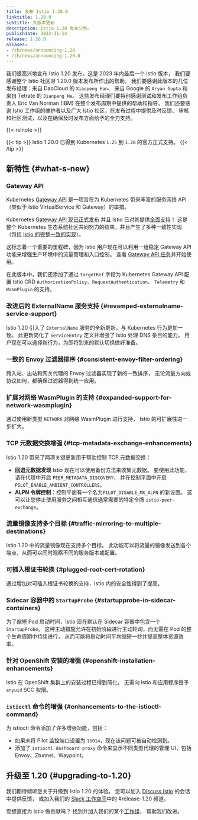 ```yaml
---
title: 发布 Istio 1.20.0
linktitle: 1.20.0
subtitle: 大版本更新
description: Istio 1.20 发布公告。
publishdate: 2023-11-14
release: 1.20.0
aliases:
- /zh/news/announcing-1.20
- /zh/news/announcing-1.20.0
---
```


我们很高兴地宣布 Istio 1.20 发布。这是 2023 年内最后一个 Istio 版本，
我们要感谢整个 Istio 社区对 1.20.0 版本发布所作出的帮助。
我们要感谢此版本的几位发布经理：来自 DaoCloud 的 `Xiaopeng Han`、
来自 Google 的 `Aryan Gupta` 和来自 Tetrate 的 `Jianpeng He`。
这些发布经理们要特别感谢测试和发布工作组负责人 Eric Van Norman (IBM) 在整个发布周期中提供的帮助和指导。
我们还要感谢 Istio 工作组的维护者以及广大 Istio 社区，在发布过程中提供及时反馈、
审核和社区测试，以及在确保及时发布方面给予的全力支持。

{{< relnote >}}

{{< tip >}}
Istio 1.20.0 已得到 Kubernetes `1.25` 到 `1.28` 的官方正式支持。
{{< /tip >}}

## 新特性 {#what-s-new}

### Gateway API

Kubernetes [Gateway API](http://gateway-api.org/)
是一项旨在为 Kubernetes 带来丰富的服务网络 API
（类似于 Istio VirtualService 和 Gateway）的举措。

Kubernetes [Gateway API 现已正式发布](https://kubernetes.io/blog/2023/10/31/gateway-api-ga/)
并且 Istio 已对其提供[全面支持](https://gateway-api.sigs.k8s.io/implementations/#istio)！
这是整个 Kubernetes 生态系统社区共同努力的结果，并且产生了多种一致性实现
（包括 [Istio 的完整一致的实现](https://github.com/kubernetes-sigs/gateway-api/blob/main/conformance/reports/v1.0.0/istio-istio.yaml)）。

这标志着一个重要的里程碑，因为 Istio 用户现在可以利用一组稳定
Gateway API 功能来增强生产环境中的流量管理和入口控制。
查看 [Gateway API 任务](/zh/docs/tasks/traffic-management/ingress/gateway-api/)并开始使用。

在此版本中，我们还添加了通过 `targetRef` 字段为 Kubernetes
Gateway API 配置 Istio CRD `AuthorizationPolicy`、`RequestAuthentication`、
`Telemetry` 和 `WasmPlugin` 的支持。

### 改进后的 ExternalName 服务支持 {#revamped-externalname-service-support}

Istio 1.20 引入了 `ExternalName` 服务的全新更新，与 Kubernetes 行为更加一致。
此更新简化了 `ServiceEntry` 定义并增强了 Istio 处理 DNS 条目的能力。
用户现在可以选择新行为，为即将到来的默认切换做好准备。

### 一致的 Envoy 过滤器排序 {#consistent-envoy-filter-ordering}

跨入站、出站和网关代理的 Envoy 过滤器实现了新的一致排序，
无论流量方向或协议如何，都确保过滤器得到统一应用。

### 扩展对网络 WasmPlugin 的支持 {#expanded-support-for-network-wasmplugin}

通过使用新类型 `NETWORK` 对网络 WasmPlugin 进行支持，
Istio 的可扩展性进一步扩大。

### TCP 元数据交换增强 {#tcp-metadata-exchange-enhancements}

Istio 1.20 带来了两项关键更新用于帮助控制 TCP 元数据交换：

- **回退元数据发现** Istio 现在可以使用备份方法来收集元数据。
  要使用此功能，请在代理中开启 `PEER_METADATA_DISCOVERY`，
  并在控制平面中开启 `PILOT_ENABLE_AMBIENT_CONTROLLERS`。
- **ALPN 令牌控制**：控制平面有一个名为`PILOT_DISABLE_MX_ALPN` 的新设置。
  这可以让您停止使用服务之间相互通信通常需要的特定令牌 `istio-peer-exchange`。

### 流量镜像支持多个目标 {#traffic-mirroring-to-multiple-destinations}

Istio 1.20 中的流量镜像现在支持多个目标。
此功能可以将流量的镜像发送到各个端点，从而可以同时观察不同的服务版本或配置。

### 可插入根证书轮换 {#plugged-root-cert-rotation}

通过增加对可插入根证书轮换的支持，Istio 内的安全性得到了提高。

### Sidecar 容器中的 `StartupProbe` {#startupprobe-in-sidecar-containers}

为了缩短 Pod 启动时间，Istio 现在默认在 Sidecar 容器中包含一个 `StartupProbe`。
这种主动措施允许在初始阶段进行主动轮询，而无需在 Pod 的整个生命周期中持续进行，
从而可能将启动时间平均缩短一秒并提高整体资源效率。

### 针对 OpenShift 安装的增强 {#openshift-installation-enhancements}

Istio 在 OpenShift 集群上的安装过程已得到简化，
无需向 Istio 和应用程序授予 `anyuid` SCC 权限。

### `istioctl` 命令的增强 {#enhancements-to-the-istioctl-command}

为 istioctl 命令添加了许多增强功能，包括：

- 如果未将 Pilot 监控端口设置为 `15014`，现在该问题可被自动检测到。
- 添加了 `istioctl dashboard proxy` 命令来显示不同类型代理的管理 UI，包括 Envoy、Ztunnel、Waypoint。

## 升级至 1.20 {#upgrading-to-1.20}

我们期待倾听您关于升级到 Istio 1.20 的体验。
您可以加入 [Discuss Istio](https://discuss.istio.io/) 的会话中提供反馈，
或加入我们的 [Slack 工作空间](https://slack.istio.io/)中的 #release-1.20 频道。

您想直接为 Istio 做贡献吗？
找到并加入我们的某个[工作组](https://github.com/istio/community/blob/master/WORKING-GROUPS.md)，
帮助我们改进。
